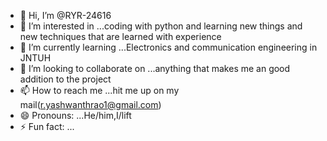 - 👋 Hi, I’m @RYR-24616
- 👀 I’m interested in ...coding with python and learning new things and new techniques that are learned with experience
- 🌱 I’m currently learning ...Electronics and communication engineering in JNTUH
- 💞️ I’m looking to collaborate on ...anything that makes me an good addition to the project
- 📫 How to reach me ...hit me up on my mail(r.yashwanthrao1@gmail.com)
- 😄 Pronouns: ...He/him,I/lift
- ⚡ Fun fact: ...

<!---
RYR-24616/RYR-24616 is a ✨ special ✨ repository because its `README.md` (this file) appears on your GitHub profile.
You can click the Preview link to take a look at your changes.
--->
